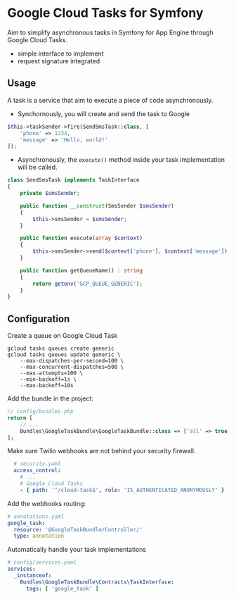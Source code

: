 # Google Cloud Tasks for Symfony

Aim to simplify asynchronous tasks in Symfony for App Engine through Google Cloud Tasks.

- simple interface to implement
- request signature integrated

## Usage

A task is a service that aim to execute a piece of code asynchronously.

- Synchornously, you will create and send the task to Google

```php
$this->taskSender->fire(SendSmsTask::class, [
    'phone' => 1234, 
    'message' => 'Hello, world!'
]);
```

- Asynchronously, the `execute()` method inside your task implementation will be called.

```php
class SendSmsTask implements TaskInterface
{
    private $smsSender;

    public function __construct(SmsSender $smsSender)
    {
        $this->smsSender = $smsSender;
    }

    public function execute(array $context)
    {
        $this->smsSender->send($context['phone'], $context['message']);
    }

    public function getQueueName() : string
    {
        return getenv('GCP_QUEUE_GENERIC');
    }
}
```

## Configuration

Create a queue on Google Cloud Task

```
gcloud tasks queues create generic
gcloud tasks queues update generic \
    --max-dispatches-per-second=100 \
    --max-concurrent-dispatches=500 \
    --max-attempts=100 \
    --min-backoff=1s \
    --max-backoff=10s
```

Add the bundle in the project:

```php
// config/bundles.php
return [
    // ...
    Bundles\GoogleTaskBundle\GoogleTaskBundle::class => ['all' => true],
];
```

Make sure Twilio webhooks are not behind your security firewall.

```yaml
  # security.yaml
  access_control:
    # ...
    # Google Cloud Tasks
    - { path: '^/cloud-task$', role: 'IS_AUTHENTICATED_ANONYMOUSLY' }
```

Add the webhooks routing:

```yaml
# annotations.yaml
google_task:
  resource: '@GoogleTaskBundle/Controller/'
  type: annotation
```

Automatically handle your task implementations

```yaml
# config/services.yaml
services:
  _instanceof:
    Bundles\GoogleTaskBundle\Contracts\TaskInterface:
      tags: [ 'google_task' ]
```
